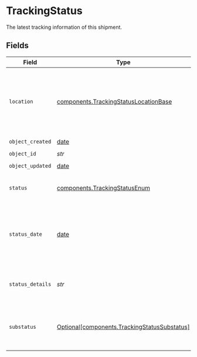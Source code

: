 # TrackingStatus

The latest tracking information of this shipment.


## Fields

| Field                                                                                              | Type                                                                                               | Required                                                                                           | Description                                                                                        | Example                                                                                            |
| -------------------------------------------------------------------------------------------------- | -------------------------------------------------------------------------------------------------- | -------------------------------------------------------------------------------------------------- | -------------------------------------------------------------------------------------------------- | -------------------------------------------------------------------------------------------------- |
| `location`                                                                                         | [components.TrackingStatusLocationBase](../../models/components/trackingstatuslocationbase.md)     | :heavy_check_mark:                                                                                 | An object containing zip, city, state and country information of the tracking event.               |                                                                                                    |
| `object_created`                                                                                   | [date](https://docs.python.org/3/library/datetime.html#date-objects)                               | :heavy_check_mark:                                                                                 | N/A                                                                                                |                                                                                                    |
| `object_id`                                                                                        | *str*                                                                                              | :heavy_check_mark:                                                                                 | N/A                                                                                                |                                                                                                    |
| `object_updated`                                                                                   | [date](https://docs.python.org/3/library/datetime.html#date-objects)                               | :heavy_check_mark:                                                                                 | N/A                                                                                                |                                                                                                    |
| `status`                                                                                           | [components.TrackingStatusEnum](../../models/components/trackingstatusenum.md)                     | :heavy_check_mark:                                                                                 | Indicates the high level status of the shipment.                                                   | DELIVERED                                                                                          |
| `status_date`                                                                                      | [date](https://docs.python.org/3/library/datetime.html#date-objects)                               | :heavy_check_mark:                                                                                 | Date and time when the carrier scanned this tracking event. This is displayed in UTC.              | 2016-07-23T00:00:00Z                                                                               |
| `status_details`                                                                                   | *str*                                                                                              | :heavy_check_mark:                                                                                 | The human-readable description of the status.                                                      | Your shipment has been delivered at the destination mailbox.                                       |
| `substatus`                                                                                        | [Optional[components.TrackingStatusSubstatus]](../../models/components/trackingstatussubstatus.md) | :heavy_minus_sign:                                                                                 | A finer-grained classification of the tracking event.                                              |                                                                                                    |